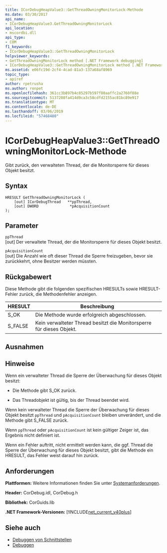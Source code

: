 ```yaml
---
title: ICorDebugHeapValue3::GetThreadOwningMonitorLock-Methode
ms.date: 03/30/2017
api_name:
- ICorDebugHeapValue3.GetThreadOwningMonitorLock
api_location:
- mscordbi.dll
api_type:
- COM
f1_keywords:
- ICorDebugHeapValue3::GetThreadOwningMonitorLock
helpviewer_keywords:
- GetThreadOwningMonitorLock method [.NET Framework debugging]
- ICorDebugHeapValue3::GetThreadOwningMonitorLock method [.NET Framework debugging]
ms.assetid: e06fc19d-2cf4-4cad-81a3-137a68af8969
topic_type:
- apiref
author: rpetrusha
ms.author: ronpet
ms.openlocfilehash: 361cc3b897b4c85297b597f80aaffc2a2760f88e
ms.sourcegitcommit: 5137208fa414d9ca3c58cdfd2155ac81bc89e917
ms.translationtype: MT
ms.contentlocale: de-DE
ms.lasthandoff: 03/06/2019
ms.locfileid: "57468480"
---
```

# <a name="icordebugheapvalue3getthreadowningmonitorlock-method"></a>ICorDebugHeapValue3::GetThreadOwningMonitorLock-Methode
Gibt zurück, den verwalteten Thread, der die Monitorsperre für dieses Objekt besitzt.  
  
## <a name="syntax"></a>Syntax  
  
```  
HRESULT GetThreadOwningMonitorLock (  
    [out] ICorDebugThread   **ppThread,  
    [out] DWORD              *pAcquisitionCount  
);  
```  
  
## <a name="parameters"></a>Parameter  
 `ppThread`  
 [out] Der verwaltete Thread, der die Monitorsperre für dieses Objekt besitzt.  
  
 `pAcquisitionCount`  
 [out] Die Anzahl wie oft dieser Thread die Sperre freizugeben, bevor sie zurückkehrt, ohne Besitzer werden müssten.  
  
## <a name="return-value"></a>Rückgabewert  
 Diese Methode gibt die folgenden spezifischen HRESULTs sowie HRESULT-Fehler zurück, die Methodenfehler anzeigen.  
  
|HRESULT|Beschreibung|  
|-------------|-----------------|  
|S_OK|Die Methode wurde erfolgreich abgeschlossen.|  
|S_FALSE|Kein verwalteter Thread besitzt die Monitorsperre für dieses Objekt.|  
  
## <a name="exceptions"></a>Ausnahmen  
  
## <a name="remarks"></a>Hinweise  
 Wenn ein verwalteter Thread die Sperre der Überwachung für dieses Objekt besitzt:  
  
-   Die Methode gibt S_OK zurück.  
  
-   Das Threadobjekt ist gültig, bis der Thread beendet wird.  
  
 Wenn kein verwalteter Thread die Sperre der Überwachung für dieses Objekt besitzt `ppThread` und `pAcquisitionCount` bleiben unverändert, und die Methode gibt S_FALSE zurück.  
  
 Wenn `ppThread` oder `pAcquisitionCount` ist kein gültiger Zeiger ist, das Ergebnis nicht definiert ist.  
  
 Wenn ein Fehler auftritt, nicht ermittelt werden kann, die ggf. Thread die Sperre der Überwachung für dieses Objekt besitzt, gibt die Methode ein HRESULT, das Fehler weist darauf hin zurück.  
  
## <a name="requirements"></a>Anforderungen  
 **Plattformen:** Weitere Informationen finden Sie unter [Systemanforderungen](../../../../docs/framework/get-started/system-requirements.md).  
  
 **Header:** CorDebug.idl, CorDebug.h  
  
 **Bibliothek:** CorGuids.lib  
  
 **.NET Framework-Versionen:** [!INCLUDE[net_current_v40plus](../../../../includes/net-current-v40plus-md.md)]  
  
## <a name="see-also"></a>Siehe auch
- [Debuggen von Schnittstellen](../../../../docs/framework/unmanaged-api/debugging/debugging-interfaces.md)
- [Debuggen](../../../../docs/framework/unmanaged-api/debugging/index.md)
